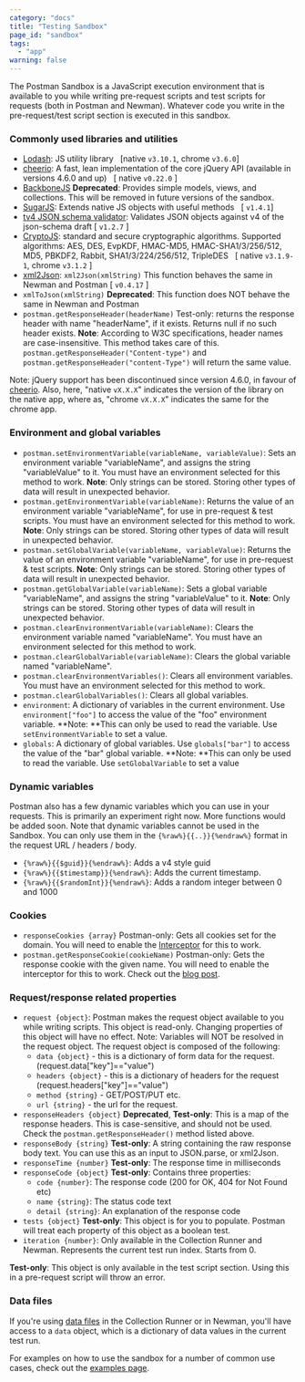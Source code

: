 ```yaml
---
category: "docs"
title: "Testing Sandbox"
page_id: "sandbox"
tags:
  - "app"
warning: false
---
```


The Postman Sandbox is a JavaScript execution environment that is available to you while writing pre-request scripts and test scripts for requests (both in Postman and Newman). Whatever code you write in the pre-request/test script section is executed in this sandbox.  

### Commonly used libraries and utilities

* [Lodash][0]: JS utility library  &nbsp; [native `v3.10.1`, chrome `v3.6.0`]
* [cheerio][1]: A fast, lean implementation of the core jQuery API (available in versions 4.6.0 and up) &nbsp; [ native `v0.22.0` ]
* [BackboneJS][2] **Deprecated**: Provides simple models, views, and collections. This will be removed in future versions of the sandbox.
* [SugarJS][3]: Extends native JS objects with useful methods &nbsp; [ `v1.4.1`]
* [tv4 JSON schema validator][4]: Validates JSON objects against v4 of the json-schema draft [ `v1.2.7` ]
* [CryptoJS][5]: standard and secure cryptographic algorithms. Supported algorithms: AES, DES, EvpKDF, HMAC-MD5, HMAC-SHA1/3/256/512, MD5, PBKDF2, Rabbit, SHA1/3/224/256/512, TripleDES  &nbsp; [ native `v3.1.9-1`, chrome `v3.1.2` ]
* [xml2Json][6]: `xml2Json(xmlString)` This function behaves the same in Newman and Postman [ `v0.4.17` ]
* `xmlToJson(xmlString)` **Deprecated**: This function does NOT behave the same in Newman and Postman
* `postman.getResponseHeader(headerName)` Test-only: returns the response header with name "headerName", if it exists. Returns null if no such header exists.
**Note**: According to W3C specifications, header names are case-insensitive.
This method takes care of this. `postman.getResponseHeader("Content-type")` and `postman.getResponseHeader("content-Type")` will return the same value.

Note: jQuery support has been discontinued since version 4.6.0, in favour of [cheerio][1]. Also, here, "native `vX.X.X`" indicates the version of the library on the native app, where as, "chrome `vX.X.X`" indicates the same for the chrome app.

### Environment and global variables

* `postman.setEnvironmentVariable(variableName, variableValue)`: Sets an environment variable "variableName", and assigns the string "variableValue" to it. You must have an environment selected for this method to work. **Note**: Only strings can be stored. Storing other types of data will result in unexpected behavior.
* `postman.getEnvironmentVariable(variableName)`: Returns the value of an environment variable "variableName", for use in pre-request & test scripts.
You must have an environment selected for this method to work.
**Note**: Only strings can be stored. Storing other types of data will result in unexpected behavior.
* `postman.setGlobalVariable(variableName, variableValue)`: Returns the value of an environment variable "variableName", for use in pre-request & test scripts.
**Note**: Only strings can be stored. Storing other types of data will result in unexpected behavior.
* `postman.getGlobalVariable(variableName)`: Sets a global variable "variableName", and assigns the string "variableValue" to it.
**Note**: Only strings can be stored. Storing other types of data will result in unexpected behavior.
* `postman.clearEnvironmentVariable(variableName)`: Clears the environment variable named "variableName". You must have an environment selected for this method to work.
* `postman.clearGlobalVariable(variableName)`: Clears the global variable named "variableName".
* `postman.clearEnvironmentVariables()`: Clears all environment variables. You must have an environment selected for this method to work.
* `postman.clearGlobalVariables()`: Clears all global variables.
* `environment`: A dictionary of variables in the current environment. Use `environment["foo"]` to access the value of the "foo" environment variable. **Note: **This can only be used to read the variable. Use `setEnvironmentVariable` to set a value.
* `globals`: A dictionary of global variables. Use `globals["bar"]` to access the value of the "bar" global variable. **Note: **This can only be used to read the variable. Use `setGlobalVariable` to set a value

### Dynamic variables

Postman also has a few dynamic variables which you can use in your requests. This is primarily an experiment right now. More functions would be added soon. Note that dynamic variables cannot be used in the Sandbox. You can only use them in the `{%raw%}{{..}}{%endraw%}` format in the request URL / headers / body.

* `{%raw%}{{$guid}}{%endraw%}`: Adds a v4 style guid
* `{%raw%}{{$timestamp}}{%endraw%}`: Adds the current timestamp.
* `{%raw%}{{$randomInt}}{%endraw%}`: Adds a random integer between 0 and 1000

### Cookies

* `responseCookies {array}` Postman-only: Gets all cookies set for the domain.
You will need to enable the [Interceptor][6] for this to work.
* `postman.getResponseCookie(cookieName)` Postman-only: Gets the response cookie with the given name. You will need to enable the interceptor for this to work.
Check out the [blog post][7].

### Request/response related properties

* `request {object}`: Postman makes the request object available to you while writing scripts. This object is read-only. Changing properties of this object will have no effect.
Note: Variables will NOT be resolved in the request object. The request object is composed of the following:
  * `data {object}` - this is a dictionary of form data for the request. (request.data\["key"\]=="value")
  * `headers {object}` - this is a dictionary of headers for the request (request.headers\["key"\]=="value")
  * `method {string}` - GET/POST/PUT etc.
  * `url {string}` - the url for the request.
* `responseHeaders {object}` **Deprecated**, **Test-only**: This is a map of the response headers. This is case-sensitive, and should not be used. Check the `postman.getResponseHeader()` method listed above.
* `responseBody {string}` **Test-only**: A string containing the raw response body text. You can use this as an input to JSON.parse, or xml2Json.
* `responseTime {number}` **Test-only**: The response time in milliseconds
* `responseCode {object}` **Test-only**: Contains three properties:
  * `code {number}`: The response code (200 for OK, 404 for Not Found etc)
  * `name {string}`: The status code text
  * `detail {string}`: An explanation of the response code
* `tests {object}` **Test-only**: This object is for you to populate. Postman will treat each property of this object as a boolean test.
* `iteration {number}`: Only available in the Collection Runner and Newman. Represents the current test run index. Starts from 0\.

**Test-only**: This object is only available in the test script section. Using this in a pre-request script will throw an error.

### Data files

If you're using [data files][8] in the Collection Runner or in Newman, you'll have access to a `data` object, which is a dictionary of data values in the current test run.

For examples on how to use the sandbox for a number of common use cases,
check out the [examples page][9].


[0]: https://lodash.com/
[1]: https://cheerio.js.org/
[2]: http://backbonejs.org/
[3]: http://sugarjs.com/
[4]: https://github.com/geraintluff/tv4
[5]: https://code.google.com/p/crypto-js/
[6]: https://www.getpostman.com/docs/capture#interceptor
[7]: http://blog.getpostman.com/index.php/2014/11/28/using-the-interceptor-to-read-and-write-cookies/
[8]: http://blog.getpostman.com/index.php/2014/10/28/using-csv-and-json-files-in-the-postman-collection-runner/
[9]: https://www.getpostman.com/docs/jetpacks_examples
